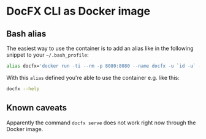 # DocFX CLI as Docker image

## Bash alias

The easiest way to use the container is to add an alias like in the following snippet to your `~/.bash_profile`:

```bash
alias docfx='docker run -ti --rm -p 8080:8080 --name docfx -u `id -u` -v `pwd`:/work -w /work knsit/docfx:latest'
```

With this `alias` defined you're able to use the container e.g. like this:

```bash
docfx --help
```

## Known caveats

Apparently the command `docfx serve` does not work right now through the Docker image.
